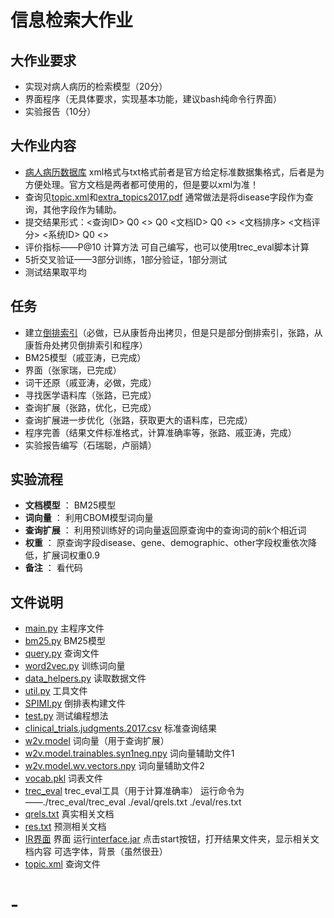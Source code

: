# 信息检索大作业

## 大作业要求

* 实现对病人病历的检索模型（20分）
* 界面程序（无具体要求，实现基本功能，建议bash纯命令行界面）
* 实验报告（10分）

## 大作业内容

* [病人病历数据库](http://www.trec-cds.org/2017.html) xml格式与txt格式前者是官方给定标准数据集格式，后者是为方便处理。官方文档是两者都可使用的，但是要以xml为准！
* 查询见[topic.xml](./topic.xml)和[extra_topics2017.pdf](./extra_topics2017.pdf) 通常做法是将disease字段作为查询，其他字段作为辅助。
* 提交结果形式：<查询ID> Q0 <> Q0 <文档ID> Q0 <> <文档排序> <文档评分> <系统ID> Q0 <>
* 评价指标——P@10 计算方法 可自己编写，也可以使用trec_eval脚本计算
* 5折交叉验证——3部分训练，1部分验证，1部分测试
* 测试结果取平均

## 任务

* 建立[倒排索引](./clinicallevel_cleaned_txt.json)（必做，已从康哲舟出拷贝，但是只是部分倒排索引，张路，从康哲舟处拷贝倒排索引和程序）
* BM25模型（戚亚涛，已完成）
* 界面（张家瑞，已完成）
* 词干还原（戚亚涛，必做，完成）
* 寻找医学语料库（张路，已完成）
* 查询扩展（张路，优化，已完成）
* 查询扩展进一步优化（张路，获取更大的语料库，已完成）
* 程序完善（结果文件标准格式，计算准确率等，张路、戚亚涛，完成）
* 实验报告编写（石瑞聪，卢丽婧）

## 实验流程

* **文档模型** ： BM25模型
* **词向量** ： 利用CBOM模型词向量
* **查询扩展** ： 利用预训练好的词向量返回原查询中的查询词的前k个相近词
* **权重** ： 原查询字段disease、gene、demographic、other字段权重依次降低，扩展词权重0.9
* **备注** ： 看代码

## 文件说明

* [main.py](./main.py) 主程序文件
* [bm25.py](./bm25.py) BM25模型
* [query.py](./query.py) 查询文件
* [word2vec.py](./word2vec.py) 训练词向量
* [data_helpers.py](./data_helpers.py) 读取数据文件
* [util.py](./util.py) 工具文件
* [SPIMI.py](./SPIMI.py) 倒排表构建文件
* [test.py](./test.py) 测试编程想法
* [clinical_trials.judgments.2017.csv](./clinical_trials.judgments.2017.csv) 标准查询结果
* [w2v.model](./) 词向量（用于查询扩展）
* [w2v.model.trainables.syn1neg.npy](./w2v.model.trainables.syn1neg.npy) 词向量辅助文件1
* [w2v.model.wv.vectors.npy](./w2v.model.wv.vectors.npy) 词向量辅助文件2
* [vocab.pkl](./w2v/vocab.pkl) 词表文件
* [trec_eval](./trec_eval_latest) trec_eval工具（用于计算准确率） 运行命令为——./trec_eval/trec_eval ./eval/qrels.txt ./eval/res.txt
* [qrels.txt](./eval/qrels.txt) 真实相关文档
* [res.txt](./eval/res.txt) 预测相关文档
* [IR界面](./IR界面) 界面 运行[interface.jar](./IR界面/IR/interface.jar) 点击start按钮，打开结果文件夹，显示相关文档内容 可选字体，背景（虽然很丑）
* [topic.xml](./topic.xml) 查询文件
# -
